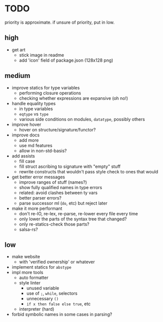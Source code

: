 # TODO

priority is approximate. if unsure of priority, put in low.

## high

- get art
  - stick image in readme
  - add 'icon' field of package.json (128x128 png)

## medium

- improve statics for type variables
  - performing closure operations
  - checking whether expressions are expansive (oh no!)
- handle equality types
  - in type variables
  - `eqtype` vs `type`
  - various side conditions on modules, `datatype`, possibly others
- improve hover
  - hover on structure/signature/functor?
- improve docs
  - add more
  - use md features
  - allow in non-std-basis?
- add assists
  - fill case
  - fill struct ascribing to signature with "empty" stuff
  - rewrite constructs that wouldn't pass style check to ones that would
- get better error messages
  - improve ranges of stuff (names?)
  - show fully qualified names in type errors
  - related: avoid clashes between ty vars
  - better parser errors?
  - parse successor ml (`do`, etc) but reject later
- make it more performant
  - don't re-IO, re-lex, re-parse, re-lower every file every time
  - only lower the parts of the syntax tree that changed?
  - only re-statics-check those parts?
  - salsa-rs?

## low

- make website
  - with 'verified ownership' or whatever
- implement statics for `abstype`
- impl more tools
  - auto formatter
  - style linter
    - unused variable
    - use of `;`, `while`, selectors
    - unnecessary `()`
    - `if x then false else true`, etc
  - interpreter (hard)
- forbid symbolic names in some cases in parsing?
